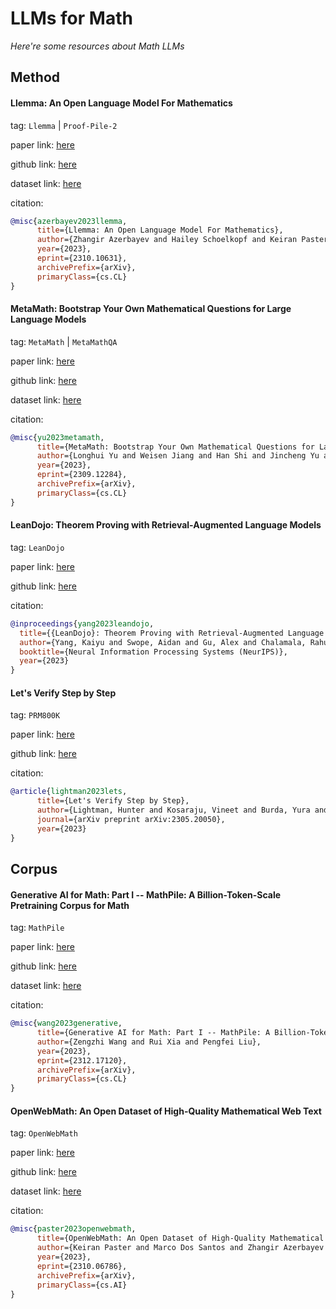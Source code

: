 
# LLMs for Math
*Here're some resources about Math LLMs*


## Method

#### Llemma: An Open Language Model For Mathematics

tag: `Llemma` | `Proof-Pile-2`

paper link: [here](https://arxiv.org/pdf/2310.10631.pdf)

github link: [here](https://github.com/EleutherAI/math-lm)

dataset link: [here](https://huggingface.co/datasets/EleutherAI/proof-pile-2)

citation:

```bibtex
@misc{azerbayev2023llemma,
      title={Llemma: An Open Language Model For Mathematics}, 
      author={Zhangir Azerbayev and Hailey Schoelkopf and Keiran Paster and Marco Dos Santos and Stephen McAleer and Albert Q. Jiang and Jia Deng and Stella Biderman and Sean Welleck},
      year={2023},
      eprint={2310.10631},
      archivePrefix={arXiv},
      primaryClass={cs.CL}
}
```


#### MetaMath: Bootstrap Your Own Mathematical Questions for Large Language Models

tag: `MetaMath` | `MetaMathQA`

paper link: [here](https://arxiv.org/pdf/2309.12284)

github link: [here](https://github.com/meta-math/MetaMath)

dataset link: [here](https://huggingface.co/datasets/meta-math/MetaMathQA)

citation:

```bibtex
@misc{yu2023metamath,
      title={MetaMath: Bootstrap Your Own Mathematical Questions for Large Language Models}, 
      author={Longhui Yu and Weisen Jiang and Han Shi and Jincheng Yu and Zhengying Liu and Yu Zhang and James T. Kwok and Zhenguo Li and Adrian Weller and Weiyang Liu},
      year={2023},
      eprint={2309.12284},
      archivePrefix={arXiv},
      primaryClass={cs.CL}
}
```

#### LeanDojo: Theorem Proving with Retrieval-Augmented Language Models

tag: `LeanDojo`

paper link: [here](https://arxiv.org/pdf/2306.15626.pdf)

github link: [here](https://github.com/lean-dojo/LeanDojo)

citation:

```bibtex
@inproceedings{yang2023leandojo,
  title={{LeanDojo}: Theorem Proving with Retrieval-Augmented Language Models},
  author={Yang, Kaiyu and Swope, Aidan and Gu, Alex and Chalamala, Rahul and Song, Peiyang and Yu, Shixing and Godil, Saad and Prenger, Ryan and Anandkumar, Anima},
  booktitle={Neural Information Processing Systems (NeurIPS)},
  year={2023}
}
```


#### Let's Verify Step by Step

tag: `PRM800K`

paper link: [here](https://arxiv.org/pdf/2305.20050.pdf)

github link: [here](https://github.com/openai/prm800k)

citation:

```bibtex
@article{lightman2023lets,
      title={Let's Verify Step by Step}, 
      author={Lightman, Hunter and Kosaraju, Vineet and Burda, Yura and Edwards, Harri and Baker, Bowen and Lee, Teddy and Leike, Jan and Schulman, John and Sutskever, Ilya and Cobbe, Karl},
      journal={arXiv preprint arXiv:2305.20050},
      year={2023}
}
```



## Corpus

#### Generative AI for Math: Part I -- MathPile: A Billion-Token-Scale Pretraining Corpus for Math

tag: `MathPile`

paper link: [here](https://arxiv.org/pdf/2312.17120)

github link: [here](https://github.com/GAIR-NLP/MathPile/)

dataset link: [here](https://huggingface.co/datasets/GAIR/MathPile)

citation:

```bibtex
@misc{wang2023generative,
      title={Generative AI for Math: Part I -- MathPile: A Billion-Token-Scale Pretraining Corpus for Math}, 
      author={Zengzhi Wang and Rui Xia and Pengfei Liu},
      year={2023},
      eprint={2312.17120},
      archivePrefix={arXiv},
      primaryClass={cs.CL}
}
```


#### OpenWebMath: An Open Dataset of High-Quality Mathematical Web Text

tag: `OpenWebMath`

paper link: [here](https://arxiv.org/pdf/2310.06786)

github link: [here](https://github.com/keirp/OpenWebMath)

dataset link: [here](https://huggingface.co/datasets/open-web-math/open-web-math)

citation:

```bibtex
@misc{paster2023openwebmath,
      title={OpenWebMath: An Open Dataset of High-Quality Mathematical Web Text}, 
      author={Keiran Paster and Marco Dos Santos and Zhangir Azerbayev and Jimmy Ba},
      year={2023},
      eprint={2310.06786},
      archivePrefix={arXiv},
      primaryClass={cs.AI}
}
```



